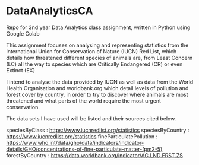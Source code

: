 # DataAnalyticsCA
Repo for 3nd year Data Analytics class assignment, written in Python using Google Colab

This assignment focuses on analysing and representing statistics from the International Union for Conservation of Nature (IUCN) Red List, which details how threatened different species of animals are, from Least Concern (LC) all the way to species which are Critically Endangered (CR) or even Extinct (EX)

I intend to analyse the data provided by IUCN as well as data from the World Health Organisation and worldbank.org which detail levels of pollution and forest cover by country, in order to try to discover where animals are most threatened and what parts of the world require the most urgent conservation.

The data sets I have used will be listed and their sources cited below.

speciesByClass : https://www.iucnredlist.org/statistics
speciesByCountry : https://www.iucnredlist.org/statistics
fineParticulatePollution : https://www.who.int/data/gho/data/indicators/indicator-details/GHO/concentrations-of-fine-particulate-matter-(pm2-5)
forestByCountry : https://data.worldbank.org/indicator/AG.LND.FRST.ZS
